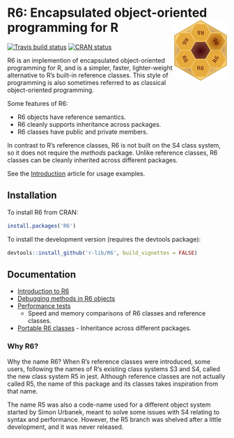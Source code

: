 
<!-- README.md is generated from README.Rmd. Please edit that file -->

# R6: Encapsulated object-oriented programming for R <img src='man/figures/logo.png' align="right" height="139" />

<!-- badges: start -->

[![Travis build
status](https://travis-ci.org/r-lib/R6.svg?branch=master)](https://travis-ci.org/r-lib/R6)
[![CRAN
status](https://www.r-pkg.org/badges/version/R6)](https://CRAN.R-project.org/package=R6)
<!-- badges: end -->

R6 is an implemention of encapsulated object-oriented programming for R,
and is a simpler, faster, lighter-weight alternative to R’s built-in
reference classes. This style of programming is also sometimes referred
to as classical object-oriented programming.

Some features of R6:

  - R6 objects have reference semantics.
  - R6 cleanly supports inheritance across packages.
  - R6 classes have public and private members.

In contrast to R’s reference classes, R6 is not built on the S4 class
system, so it does not require the *methods* package. Unlike reference
classes, R6 classes can be cleanly inherited across different packages.

See the [Introduction](https://r6.r-lib.org/articles/Introduction.html)
article for usage examples.

## Installation

To install R6 from CRAN:

``` r
install.packages('R6')
```

To install the development version (requires the devtools package):

``` r
devtools::install_github('r-lib/R6', build_vignettes = FALSE)
```

## Documentation

  - [Introduction to
    R6](https://r6.r-lib.org/articles/Introduction.html)
  - [Debugging methods in R6
    objects](https://r6.r-lib.org/articles/Debugging.html)
  - [Performance tests](https://r6.r-lib.org/articles/Performance.html)
    - Speed and memory comparisons of R6 classes and reference classes.
  - [Portable R6 classes](https://r6.r-lib.org/articles/Portable.html) -
    Inheritance across different packages.

### Why R6?

Why the name R6? When R’s reference classes were introduced, some users,
following the names of R’s existing class systems S3 and S4, called the
new class system R5 in jest. Although reference classes are not actually
called R5, the name of this package and its classes takes inspiration
from that name.

The name R5 was also a code-name used for a different object system
started by Simon Urbanek, meant to solve some issues with S4 relating to
syntax and performance. However, the R5 branch was shelved after a
little development, and it was never released.
